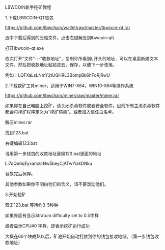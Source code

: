 LBWCOIN新手挖矿教程

1.下载LBWCOIN-QT钱包

https://github.com/lbwchain/wallet/raw/master/lbwcoin-qt.rar

选中下载后得到的压缩文件，点击右键解压到lbwcoin-qt\

打开lbwcoin-qt.exe 

依次打开“文件”---“收款地址”，复制你所看到L开头的地址，可以在桌面新建文本文件，然后把收款地址粘贴进去，保存，以便下一步使用。

例如：LQFXaLsLNmY2tUGHRL3BompBk6hFoRjRwU





2.下载挖矿工具miner，适用于WIN7-X64，WIN10-X64等操作系统

https://github.com/lbwchain/miner/raw/master/miner.rar

如果你在自己电脑上挖矿，请关闭杀毒软件或者安全软件，目前所有主流杀毒软件都会将挖矿程序定义为“挖矿病毒”。或者加入信任白名单。

解压miner.rar

找到123.bat

右键编辑123.bat

请用第一步钱包的收款地址替换123.bat里面的地址

Li7dQa6qEyxamzcNw5beyCjATwYiakDNku

替换完后保存。

其他参数如果你不明白他们的含义，请不要改动他们。





3.开始挖矿

双击123.bat 等待约3-5秒钟

如果界面有显示Stratum difficulty set to 0.5字样

或者显示CPU#0 字样，即表示挖矿运行成功

大概在60个块成熟以后，矿池开始自动打款到你的钱包接收地址。（第一步钱包收款地址）

